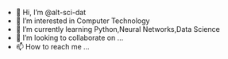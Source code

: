 - 👋 Hi, I’m @alt-sci-dat
- 👀 I’m interested in Computer Technology
- 🌱 I’m currently learning Python,Neural Networks,Data Science
- 💞️ I’m looking to collaborate on ...
- 📫 How to reach me ...

<!---
alt-sci-dat/alt-sci-dat is a ✨ special ✨ repository because its `README.md` (this file) appears on your GitHub profile.
You can click the Preview link to take a look at your changes.
--->
